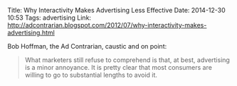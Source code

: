 Title: Why Interactivity Makes Advertising Less Effective
Date: 2014-12-30 10:53
Tags: advertising
Link: http://adcontrarian.blogspot.com/2012/07/why-interactivity-makes-advertising.html

Bob Hoffman, the Ad Contrarian, caustic and on point:

> What marketers still refuse to comprehend is that, at best, advertising is a minor annoyance.
> It is pretty clear that most consumers are willing to go to substantial lengths to avoid it.
